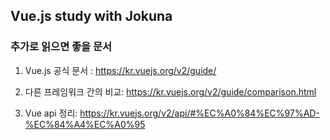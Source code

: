 Vue.js study with Jokuna
-----------------------------------






### 추가로 읽으면 좋을 문서
1. Vue.js 공식 문서 : https://kr.vuejs.org/v2/guide/

2. 다른 프레임워크 간의 비교: https://kr.vuejs.org/v2/guide/comparison.html

3. Vue api 정리:  https://kr.vuejs.org/v2/api/#%EC%A0%84%EC%97%AD-%EC%84%A4%EC%A0%95

